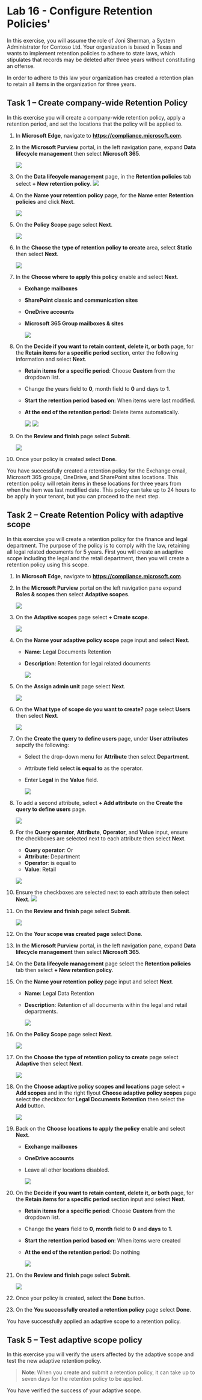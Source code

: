 # Lab 16 - Configure Retention Policies'


In this exercise, you will assume the role of Joni Sherman, a System Administrator for Contoso Ltd. Your organization is based in Texas and wants to implement retention policies to adhere to state laws, which stipulates that records may be deleted after three years without constituting an offense.

In order to adhere to this law your organization has created a retention plan to retain all items in the organization for three years.

## Task 1 – Create company-wide Retention Policy

In this exercise you will create a company-wide retention policy, apply a retention period, and set the locations that the policy will be applied to.

1. In **Microsoft Edge**, navigate to **https://compliance.microsoft.com**.

1. In the **Microsoft Purview** portal, in the left navigation pane, expand **Data lifecycle management** then select **Microsoft 365**.

    ![](..media/lab16-image1.png)

1. On the **Data lifecycle management** page, in the **Retention policies** tab select **+ New retention policy**.
    ![](..media/lab16-image2.png)

1. On the **Name your retention policy** page, for the **Name** enter **Retention policies** and  click **Next**.

      ![](..media/lab16-image3.png)


1. On the **Policy Scope** page select **Next**.

   ![](..media/lab16-image4.png)


1. In the **Choose the type of retention policy to create** area, select **Static** then select **Next**.

   ![](..media/lab16-image5.png)

1. In the **Choose where to apply this policy** enable and select **Next**.

   - **Exchange mailboxes**
   - **SharePoint classic and communication sites**
   - **OneDrive accounts**
   - **Microsoft 365 Group mailboxes & sites**

     ![](..media/lab16-image6.png)

1. On the **Decide if you want to retain content, delete it, or both** page, for the **Retain items for a specific period** section, enter the following information and select **Next**.

   - **Retain items for a specific period**: Choose **Custom** from the dropdown list.
   - Change the years field to **0**, month field to **0** and days to **1**.
   - **Start the retention period based on**: When items were last modified.
   - **At the end of the retention period**: Delete items automatically.

      ![](..media/lab16-image7.png)
      ![](..media/lab16-image8.png)

1. On the **Review and finish** page select **Submit**.

    ![](..media/lab16-image9.png)

1. Once your policy is created select **Done**.

You have successfully created a retention policy for the Exchange email, Microsoft 365 groups, OneDrive, and SharePoint sites locations. This retention policy will retain items in these locations for three years from when the item was last modified date. This policy can take up to 24 hours to be apply in your tenant, but you can proceed to the next step.


## Task 2 – Create Retention Policy with adaptive scope

In this exercise you will create a retention policy for the finance and legal department. The purpose of the policy is to comply with the law, retaining all legal related documents for 5 years. First you will create an adaptive scope including the legal and the retail department, then you will create a retention policy using this scope.


1. In **Microsoft Edge**, navigate to **https://compliance.microsoft.com**.

1. In the **Microsoft Purview** portal on the left navigation pane expand **Roles & scopes** then select **Adaptive scopes**.

   ![](..media/lab16-image11.png)

1. On the **Adaptive scopes** page select **+ Create scope**.

   ![](..media/lab16-image12.png)

1. On the **Name your adaptive policy scope** page input and select **Next**.

    - **Name**: Legal Documents Retention
    - **Description**: Retention for legal related documents

       ![](..media/lab16-image13.png)

1. On the **Assign admin unit** page select **Next**.

    ![](..media/lab16-image14.png)

1. On the **What type of scope do you want to create?** page select **Users** then select **Next**.

    ![](..media/lab16-image15.png)

1. On the **Create the query to define users** page, under **User attributes** sepcify the following:
    
    - Select the drop-down menu for **Attribute** then select **Department**.
    - Attribute field select **is equal to** as the operator.
    - Enter **Legal** in the **Value** field.

        ![](..media/lab16-image16.png)


1. To add a second attribute, select **+ Add attribute** on the **Create the query to define users** page.

    ![](..media/lab16-image17.png)

1. For the **Query operator**, **Attribute**, **Operator**, and **Value** input, ensure the checkboxes are selected next to each attribute then select **Next**.

   - **Query operator**: Or
   - **Attribute**: Department
   - **Operator**: is equal to
   - **Value**: Retail

   ![](..media/lab16-image18.png)

1. Ensure the checkboxes are selected next to each attribute then select **Next**.
    ![](..media/lab16-image29.png)

1. On the **Review and finish** page select **Submit**.

    ![](..media/lab16-image19.png)

1. On the **Your scope was created page** select **Done**.

1. In the **Microsoft Purview** portal, in the left navigation pane, expand **Data lifecycle management** then select **Microsoft 365**.

1. On the **Data lifecycle management** page select the **Retention policies** tab then select **+ New retention policy**.

1. On the **Name your retention policy** page input and select **Next**.

    - **Name**: Legal Data Retention
    - **Description**: Retention of all documents within the legal and retail departments.

      ![](..media/lab16-image21.png)

1. On the **Policy Scope** page select **Next**.

   ![](..media/lab16-image22.png)

1. On the **Choose the type of retention policy to create** page select **Adaptive** then select **Next**.

   ![](..media/lab16-image23.png)

1. On the **Choose adaptive policy scopes and locations** page select **+ Add scopes** and in the right flyout **Choose adaptive policy scopes** page select the checkbox for **Legal Documents Retention** then select the **Add** button.


     ![](..media/lab16-image24.png)

1. Back on the **Choose locations to apply the policy** enable and select **Next**.

    - **Exchange mailboxes**
    - **OneDrive accounts**
    - Leave all other locations disabled.
 
      ![](..media/lab16-image25.png)

1. On the **Decide if you want to retain content, delete it, or both** page, for the **Retain items for a specific period** section input and select **Next**.

    - **Retain items for a specific period**: Choose **Custom** from the dropdown list.
    -  Change the **years** field to **0**, **month** field to **0** and **days** to **1**.
    - **Start the retention period based on**: When items were created
    - **At the end of the retention period**: Do nothing

        ![](..media/lab16-image26.png)

1. On the **Review and finish** page select **Submit**.

    ![](..media/lab16-image27.png)

1. Once your policy is created, select the **Done** button.

1. On the **You successfully created a retention policy** page select **Done**.

You have successfully applied an adaptive scope to a retention policy.

## Task 5 – Test adaptive scope policy

In this exercise you will verify the users affected by the adaptive scope and test the new adaptive retention policy.

>**Note**: When you create and submit a retention policy, it can take up to seven days for the retention policy to be applied.



You have verified the success of your adaptive scope.

